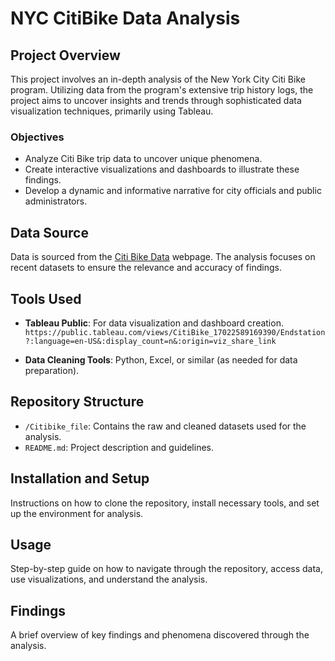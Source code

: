 # NYC CitiBike Data Analysis

## Project Overview
This project involves an in-depth analysis of the New York City Citi Bike program. Utilizing data from the program's extensive trip history logs, the project aims to uncover insights and trends through sophisticated data visualization techniques, primarily using Tableau.

### Objectives
- Analyze Citi Bike trip data to uncover unique phenomena.
- Create interactive visualizations and dashboards to illustrate these findings.
- Develop a dynamic and informative narrative for city officials and public administrators.

## Data Source
Data is sourced from the [Citi Bike Data](https://www.citibikenyc.com/system-data) webpage. The analysis focuses on recent datasets to ensure the relevance and accuracy of findings.

## Tools Used
- **Tableau Public**: For data visualization and dashboard creation. `https://public.tableau.com/views/CitiBike_17022589169390/Endstation?:language=en-US&:display_count=n&:origin=viz_share_link`

- **Data Cleaning Tools**: Python, Excel, or similar (as needed for data preparation).

## Repository Structure

- `/Citibike_file`: Contains the raw and cleaned datasets used for the analysis.
- `README.md`: Project description and guidelines.

## Installation and Setup

Instructions on how to clone the repository, install necessary tools, and set up the environment for analysis.

## Usage

Step-by-step guide on how to navigate through the repository, access data, use visualizations, and understand the analysis.

## Findings

A brief overview of key findings and phenomena discovered through the analysis.
